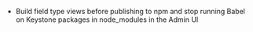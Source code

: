 - Build field type views before publishing to npm and stop running Babel on Keystone packages in node_modules in the Admin UI